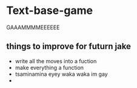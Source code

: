 # Text-base-game
GAAAMMMMEEEEEE

## things to improve for futurn jake

- write all the moves into a fuction
- make everything a function
- tsaminamina eyey waka waka im gay
- 
